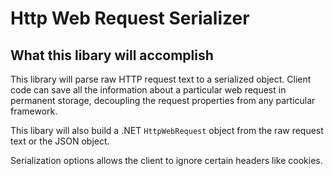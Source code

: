# Http Web Request Serializer

## What this libary will accomplish
This library will parse raw HTTP request text to a serialized object.
Client code can save all the information about a particular web request in permanent storage, decoupling the request properties from any particular framework.

This libary will also build a .NET `HttpWebRequest` object from the raw request text or the JSON object.

Serialization options allows the client to ignore certain headers like cookies.

